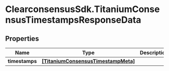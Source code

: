 # ClearconsensusSdk.TitaniumConsensusTimestampsResponseData

## Properties

Name | Type | Description | Notes
------------ | ------------- | ------------- | -------------
**timestamps** | [**[TitaniumConsensusTimestampMeta]**](TitaniumConsensusTimestampMeta.md) |  | [optional] 


